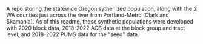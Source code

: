 A repo storing the statewide Oregon sythenized population, along with the 2 WA counties just across the river from Portland-Metro (Clark and Skamania).  As of this readme, these synthetic populations were developed with 2020 block data, 2018-2022 ACS data at the block group and tract level, and 2018-2022 PUMS data for the "seed" data.

